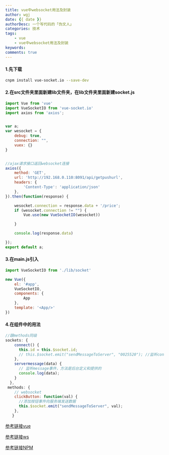```yaml
---
title: vue中websocket用法及封装
author: wgj
date: {{ date }}
authorDesc: 一个写代码的「伪文人」
categories: 技术
tags:
    - vue
    - vue中websocket用法及封装
keywords:
comments: true 
---
```


#### 1.先下载

```bash
cnpm install vue-socket.io --save-dev
```
<!-- more -->
#### 2.在src文件夹里面新建lib文件夹，在lib文件夹里面新建socket.js

```js
import Vue from 'vue'
import VueSocketIO from 'vue-socket.io'
import axios from 'axios';


var a;
var wesocket = {
    debug: true,
    connection: "",
    vuex: {}
}


//ajax请求接口返回websocket连接
axios({
    method: 'GET',
    url: 'http://192.168.0.110:8091/api/getpushurl',
    headers: {
        'Content-Type': 'application/json'
    },
}).then(function(response) {

    wesocket.connection = response.data + '/price';
    if (wesocket.connection != "") {
        Vue.use(new VueSocketIO(wesocket))

    }

    console.log(response.data)

});
export default a;
```

#### 3.在main.js引入

```js
import VueSocketIO from './lib/socket'

new Vue({
    el: '#app',
    VueSocketIO,
    components: {
        App
    },
    template: '<App/>'
})
```

#### 4.在组件中的用法

```js
//跟methods同级 
sockets: {
    connect() {
      this.id = this.$socket.id;
      // this.$socket.emit("sendMessageToServer", "0025520"); //监听connect事件
    },
    servermessage(data) {
      // 监听message事件，方法是后台定义和提供的
      console.log(data);
    }
  },
 methods: {
    // websocket
    clickButton: function(val) {
      //添加按钮事件向服务端发送数据
      this.$socket.emit("sendMessageToServer", val);
    },
   }
```

[参考链接vue](https://blog.csdn.net/qq_34089503/article/details/85037258)

[参考链接ws](https://blog.csdn.net/xxg1209535639/article/details/78863292)

[参考链接NPM](https://www.npmjs.com/package/vue-socket-io)